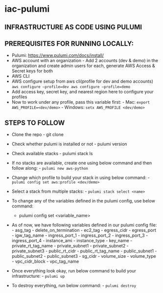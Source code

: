 # iac-pulumi
## INFRASTRUCTURE AS CODE USING PULUMI

## PREREQUISITES FOR RUNNING LOCALLY:
- Pulumi: https://www.pulumi.com/docs/install/
- AWS account with an organization - Add 2 accounts (dev & demo) in the organization and create admin users for each, generate AWS Access & Secret keys for both
- AWS CLI
- AWS configure setup from aws cli(profile for dev and demo accounts)
         ```aws configure –profile=dev
            aws configure –profile=demo```
- Add access key, secret key, and nearest region here to configure your profiles
- Now to work under any profile, pass this variable first:
        - Mac:
          ```export AWS_PROFILE=<dev/demo>```
        - Windows:
          ```setx AWS_PROFILE <dev/demo>```


## STEPS TO FOLLOW
- Clone the repo - git clone <link>
- Check whether pulumi is installed or not - pulumi version
- Check available stacks - pulumi stack ls
- If no stacks are available, create one using below command and then follow along:
        - ```pulumi new aws-python```
- Change which profile to build your stack in using below command:
        - ```pulumi config set aws:profile <dev/demo>```
- Select a stack from multiple stacks:
        - ```pulumi stack select <name>```
- To change any of the variables defined in the pulumi config, use below command:
     - pulumi config set <variable_name> <value>
- As of now, we have following variables defined in our pulumi config file:
        - asg_tag
        - delete_on_termination
        - ec2_tag
        - egress_cidr
        - egress_port
        - igw_tag_name
        - ingress_port_1
        - ingress_port_2
        - ingress_port_3
        - ingress_port_4
        - instance_ami
        - instance_type
        - key_name
        - private_rt_tag_name
        - private_subnet1
        - private_subnet2
        - private_subnet3
        - public_rt_cidr
        - public_rt_tag_name
        - public_subnet1
        - public_subnet2
        - public_subnet3
        - sg_cidr
        - volume_size
        - volume_type
        - vpc_cidr_block
        - vpc_tag_name

- Once everything look okay, run below command to build your infrastructure:
        - ```pulumi up```
- To destroy everything, run below command:
        - ```pulumi destroy```
